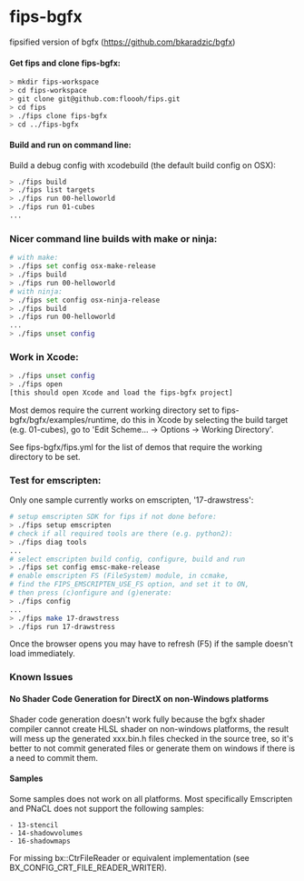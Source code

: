 # fips-bgfx
fipsified version of bgfx (https://github.com/bkaradzic/bgfx)

#### Get fips and clone fips-bgfx:

```bash
> mkdir fips-workspace
> cd fips-workspace
> git clone git@github.com:floooh/fips.git
> cd fips
> ./fips clone fips-bgfx
> cd ../fips-bgfx
```

#### Build and run on command line:

Build a debug config with xcodebuild (the default build
config on OSX):

```bash
> ./fips build
> ./fips list targets
> ./fips run 00-helloworld
> ./fips run 01-cubes
...
```

### Nicer command line builds with make or ninja:

```bash
# with make:
> ./fips set config osx-make-release
> ./fips build
> ./fips run 00-helloworld
# with ninja:
> ./fips set config osx-ninja-release
> ./fips build
> ./fips run 00-helloworld
...
> ./fips unset config
```

### Work in Xcode:

```bash
> ./fips unset config
> ./fips open
[this should open Xcode and load the fips-bgfx project]
```

Most demos require the current working directory set to
fips-bgfx/bgfx/examples/runtime, do this in Xcode by selecting
the build target (e.g. 01-cubes), go to
'Edit Scheme... -> Options -> Working Directory'.

See fips-bgfx/fips.yml for the list of demos that require the
working directory to be set.

### Test for emscripten:

Only one sample currently works on emscripten, '17-drawstress':

```bash
# setup emscripten SDK for fips if not done before:
> ./fips setup emscripten
# check if all required tools are there (e.g. python2):
> ./fips diag tools
...
# select emscripten build config, configure, build and run
> ./fips set config emsc-make-release
# enable emscripten FS (FileSystem) module, in ccmake,
# find the FIPS_EMSCRIPTEN_USE_FS option, and set it to ON,
# then press (c)onfigure and (g)enerate:
> ./fips config
...
> ./fips make 17-drawstress
> ./fips run 17-drawstress
```

Once the browser opens you may have to refresh (F5) if the sample
doesn't load immediately.

### Known Issues

#### No Shader Code Generation for DirectX on non-Windows platforms

Shader code generation doesn't work fully because the bgfx shader
compiler cannot create HLSL shader on non-windows platforms, the result
will mess up the generated xxx.bin.h files checked in the source tree,
so it's better to not commit generated files or generate them on windows
if there is a need to commit them.

#### Samples

Some samples does not work on all platforms.
Most specifically Emscripten and PNaCL does not support the following samples:

	- 13-stencil
	- 14-shadowvolumes
	- 16-shadowmaps

For missing bx::CtrFileReader or equivalent implementation (see BX_CONFIG_CRT_FILE_READER_WRITER).
